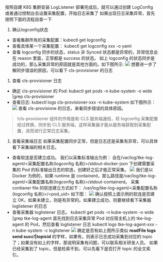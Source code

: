 ﻿按照自建 K8S 集群安装 LogListener 部署完成后，就可以通过创建 LogConfig 或者通过控制台去设置采集配置，开始日志采集了
如果出现日志采集异常，首先按照下面的流程自查一下
1. 确认logconfig状态
 - 查看集群所有的采集配置：kubectl get logconfig
 - 查看具体某一个采集配置： kubectl get logconfig xxx -o yaml
 - 查看 logconfig 同步的状态，status 非 Synced 状态都是异常的，异常信息会在 reason 里面，正常都是 success 的状态。
   如上 logconfig 的状态同步是成功的，那么采集异常的原因就是其他方面的。如下图所示:
![](https://qcloudimg.tencent-cloud.cn/raw/91299a4b68050a7844bccfc02a03fb85.jpeg)
想要进一步了解同步错误的原因，可以看下 cls-provisioner 的日志
1. 查看 cls-provisioner 日志
 - 确定 cls-provisioner 的 Pod: kubectl get pods -n kube-system -o wide |grep cls-provisioner
 - 查看日志: kubectl logs cls-provisioner-xxx -n kube-system
如下图所示：
![](https://qcloudimg.tencent-cloud.cn/raw/eb7979969e8ebca377f92f538986bc2e.png)
查看 cls-provisione 的日志，来看同步错误的具体原因。
>!cls-provisioner 组件的作用是和 CLS 服务端通信，将 logconfig 采集配置经过转换，同步到 CLS 服务端，这样采集器才能从服务端获取到采集配置，进而进行正常日志采集。
1. 查看采集端日志
如果采集配置同步正常，但是日志还是采集有异常，可以具体看下采集端的相关日志。
 - 查看软连是否建立成功。
我们以采集标准输出为例：
会在/var/log/tke-log-agent/<采集配置名称(logconfig 名称)>/stdout-docker-json 下创建需要采集的 Pod 的标准输出日志的软连，创建好之后才能正常采集。
![](https://qcloudimg.tencent-cloud.cn/raw/ff60f07fc9d3110166e49fd976f72902.jpeg)
我们是以 Docker 为例的，如果 runtime 是 containerd，那么路径是/var/log/tke-log-agent/<采集配置名称(logconfig 名称)>/stdout-containerd。
采集 contianer file 的软连建立方式如下：
/var/log/tke-log-agent/<采集配置名称(logconfig 名称)>/<pod_uid>
如下图：
![](https://qcloudimg.tencent-cloud.cn/raw/fa4372a1971fb7c625366f4494246934.png)
确认按照上面示例的软连是否建立 OK，如果未建立，则是有异常的。如果建立成功，则要继续看下采集器 loglistener 的日志
 - 查看采集器 loglistener 日志。
kubectl get pods -n kube-system -o wide |grep tke-log-agent
首先找到日志采集异常 Pod 对应宿主机上的 tke-log-agent 的 Pod，然后查看 loglistener 日志
kubectl logs tke-log-agent-xxx -n kube-system -c loglistener
![](https://qcloudimg.tencent-cloud.cn/raw/36dfad9e5cc3a3921e3f4dc95c44c086.jpeg)
确定是否有如上图所示类似 **readFile logs send succ!|topicid** 的字样，如果有，则表示日志成功采集到对应的 topic 了；如果没有如上的字样，那说明采集有问题，可以联系相关研发人员。
如果已经采集到了 topic，但是检索不到，可以先看下是否打开 topic 的全文索引。

